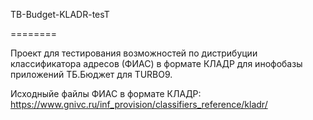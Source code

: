 ﻿TB-Budget-KLADR-tesT


========


Проект для тестирования возможностей по дистрибуции 
классификатора адресов (ФИАС) в формате КЛАДР 
для инофобазы приложений ТБ.Бюджет для TURBO9.


Исходныйе файлы ФИАС в формате КЛАДР:
https://www.gnivc.ru/inf_provision/classifiers_reference/kladr/